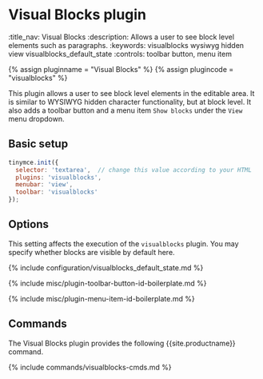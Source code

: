 # Visual Blocks plugin
:title_nav: Visual Blocks
:description: Allows a user to see block level elements such as paragraphs.
:keywords: visualblocks wysiwyg hidden view visualblocks_default_state
:controls: toolbar button, menu item

{% assign pluginname = "Visual Blocks" %}
{% assign plugincode = "visualblocks" %}

This plugin allows a user to see block level elements in the editable area. It is similar to WYSIWYG hidden character functionality, but at block level. It also adds a toolbar button and a menu item `Show blocks` under the `View` menu dropdown.

## Basic setup

```js
tinymce.init({
  selector: 'textarea',  // change this value according to your HTML
  plugins: 'visualblocks',
  menubar: 'view',
  toolbar: 'visualblocks'
});
```

## Options

This setting affects the execution of the `visualblocks` plugin. You may specify whether blocks are visible by default here.

{% include configuration/visualblocks_default_state.md %}

{% include misc/plugin-toolbar-button-id-boilerplate.md %}

{% include misc/plugin-menu-item-id-boilerplate.md %}

## Commands

The Visual Blocks plugin provides the following {{site.productname}} command.

{% include commands/visualblocks-cmds.md %}
